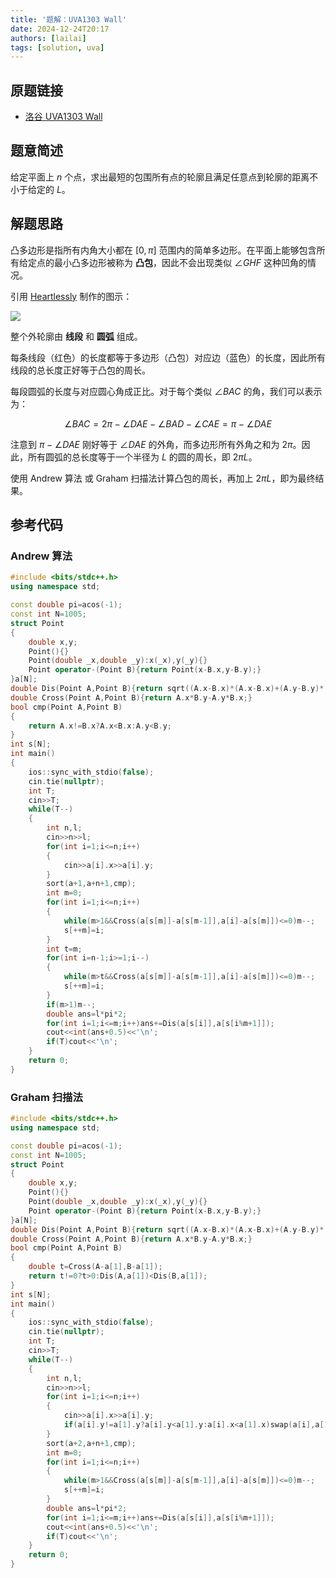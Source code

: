 ```yaml
---
title: '题解：UVA1303 Wall'
date: 2024-12-24T20:17
authors: [lailai]
tags: [solution, uva]
---
```


## 原题链接

- [洛谷 UVA1303 Wall](https://www.luogu.com.cn/problem/UVA1303)

<!-- truncate -->

## 题意简述

给定平面上 $n$ 个点，求出最短的包围所有点的轮廓且满足任意点到轮廓的距离不小于给定的 $L$。

## 解题思路

凸多边形是指所有内角大小都在 $[0, \pi]$ 范围内的简单多边形。在平面上能够包含所有给定点的最小凸多边形被称为 **凸包**，因此不会出现类似 $\angle GHF$ 这种凹角的情况。

引用 [Heartlessly](https://www.luogu.com.cn/user/32139) 制作的图示：

![](https://s2.ax1x.com/2019/06/05/VNDe3t.png)

整个外轮廓由 **线段** 和 **圆弧** 组成。

每条线段（红色）的长度都等于多边形（凸包）对应边（蓝色）的长度，因此所有线段的总长度正好等于凸包的周长。

每段圆弧的长度与对应圆心角成正比。对于每个类似 $\angle BAC$ 的角，我们可以表示为：

$$
\angle BAC = 2\pi - \angle DAE - \angle BAD - \angle CAE = \pi - \angle DAE
$$

注意到 $\pi - \angle DAE$ 刚好等于 $\angle DAE$ 的外角，而多边形所有外角之和为 $2\pi$。因此，所有圆弧的总长度等于一个半径为 $L$ 的圆的周长，即 $2\pi L$。

使用 Andrew 算法 或 Graham 扫描法计算凸包的周长，再加上 $2\pi L$，即为最终结果。

## 参考代码

### Andrew 算法

```cpp
#include <bits/stdc++.h>
using namespace std;

const double pi=acos(-1);
const int N=1005;
struct Point
{
	double x,y;
	Point(){}
	Point(double _x,double _y):x(_x),y(_y){}
	Point operator-(Point B){return Point(x-B.x,y-B.y);}
}a[N];
double Dis(Point A,Point B){return sqrt((A.x-B.x)*(A.x-B.x)+(A.y-B.y)*(A.y-B.y));}
double Cross(Point A,Point B){return A.x*B.y-A.y*B.x;}
bool cmp(Point A,Point B)
{
	return A.x!=B.x?A.x<B.x:A.y<B.y;
}
int s[N];
int main()
{
	ios::sync_with_stdio(false);
	cin.tie(nullptr);
	int T;
	cin>>T;
	while(T--)
	{
		int n,l;
		cin>>n>>l;
		for(int i=1;i<=n;i++)
		{
			cin>>a[i].x>>a[i].y;
		}
		sort(a+1,a+n+1,cmp);
		int m=0;
		for(int i=1;i<=n;i++)
		{
			while(m>1&&Cross(a[s[m]]-a[s[m-1]],a[i]-a[s[m]])<=0)m--;
			s[++m]=i;
		}
		int t=m;
		for(int i=n-1;i>=1;i--)
		{
			while(m>t&&Cross(a[s[m]]-a[s[m-1]],a[i]-a[s[m]])<=0)m--;
			s[++m]=i;
		}
		if(m>1)m--;
		double ans=l*pi*2;
		for(int i=1;i<=m;i++)ans+=Dis(a[s[i]],a[s[i%m+1]]);
		cout<<int(ans+0.5)<<'\n';
		if(T)cout<<'\n';
	}
	return 0;
}
```

### Graham 扫描法

```cpp
#include <bits/stdc++.h>
using namespace std;

const double pi=acos(-1);
const int N=1005;
struct Point
{
	double x,y;
	Point(){}
	Point(double _x,double _y):x(_x),y(_y){}
	Point operator-(Point B){return Point(x-B.x,y-B.y);}
}a[N];
double Dis(Point A,Point B){return sqrt((A.x-B.x)*(A.x-B.x)+(A.y-B.y)*(A.y-B.y));}
double Cross(Point A,Point B){return A.x*B.y-A.y*B.x;}
bool cmp(Point A,Point B)
{
	double t=Cross(A-a[1],B-a[1]);
	return t!=0?t>0:Dis(A,a[1])<Dis(B,a[1]);
}
int s[N];
int main()
{
	ios::sync_with_stdio(false);
	cin.tie(nullptr);
	int T;
	cin>>T;
	while(T--)
	{
		int n,l;
		cin>>n>>l;
		for(int i=1;i<=n;i++)
		{
			cin>>a[i].x>>a[i].y;
			if(a[i].y!=a[1].y?a[i].y<a[1].y:a[i].x<a[1].x)swap(a[i],a[1]);
		}
		sort(a+2,a+n+1,cmp);
		int m=0;
		for(int i=1;i<=n;i++)
		{
			while(m>1&&Cross(a[s[m]]-a[s[m-1]],a[i]-a[s[m]])<=0)m--;
			s[++m]=i;
		}
		double ans=l*pi*2;
		for(int i=1;i<=m;i++)ans+=Dis(a[s[i]],a[s[i%m+1]]);
		cout<<int(ans+0.5)<<'\n';
		if(T)cout<<'\n';
	}
	return 0;
}
```
